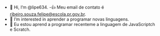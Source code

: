- 👋 Hi, I’m @lipe634.
-:+1: Meu email de contato é ribeiro.souza.felipe@escola.pr.gov.br.
- 👀 I’m interested in  aprender a programar novas linguagens.
- 🌱 Eu estou  aprend  a programar recenteme a  linguagem  de JavaScriptch e Scratch.

